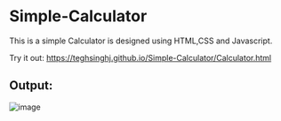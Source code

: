 # Simple-Calculator
This is a simple Calculator is designed using HTML,CSS and Javascript.

Try it out: https://teghsinghj.github.io/Simple-Calculator/Calculator.html
## Output:
![image](https://user-images.githubusercontent.com/81065036/164049523-7044fb3e-a27b-49b4-96bd-67bf65ae7881.png)


